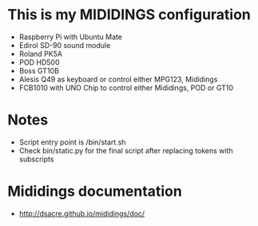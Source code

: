 # This is my MIDIDINGS configuration
* Raspberry Pi with Ubuntu Mate 
* Edirol SD-90 sound module 
* Roland PK5A 
* POD HD500
* Boss GT10B 
* Alesis Q49 as keyboard or control either MPG123, Mididings
* FCB1010 with UNO Chip to control either Mididings, POD or GT10

# Notes
* Script entry point is /bin/start.sh
* Check bin/static.py for the final script after replacing tokens with subscripts

# Mididings documentation
* http://dsacre.github.io/mididings/doc/
